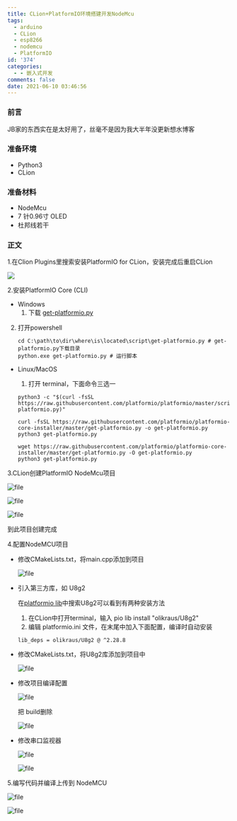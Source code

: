 ```yaml
---
title: CLion+PlatformIO环境搭建开发NodeMcu
tags:
  - arduino
  - CLion
  - esp8266
  - nodemcu
  - PlatformIO
id: '374'
categories:
  - - 嵌入式开发
comments: false
date: 2021-06-10 03:46:56
---
```


### 前言

JB家的东西实在是太好用了，丝毫不是因为我大半年没更新想水博客

### 准备环境

*   Python3
*   CLion

### 准备材料

*   NodeMcu
*   7 针0.96寸 OLED
*   杜邦线若干

### 正文

1.在Clion Plugins里搜索安装PlatformIO for CLion，安装完成后重启CLion

![](/assets/images/1623260501-image-1623260500170.png)

2.安装PlatformIO Core (CLI)

*   Windows
    1.  下载 [get-platformio.py](https://raw.githubusercontent.com/platformio/platformio-core-installer/master/get-platformio.py "get-platformio.py")

2.  打开powershell
    
    ```shell
    cd C:\path\to\dir\where\is\located\script\get-platformio.py # get-platformio.py下载目录
    python.exe get-platformio.py # 运行脚本
    ```
    

*   Linux/MacOS
    
    1.  打开 terminal，下面命令三选一
    
    ```shell
    python3 -c "$(curl -fsSL https://raw.githubusercontent.com/platformio/platformio/master/scripts/get-platformio.py)"
    ```
    
    ```shell
    curl -fsSL https://raw.githubusercontent.com/platformio/platformio-core-installer/master/get-platformio.py -o get-platformio.py
    python3 get-platformio.py
    ```
    
    ```shell
    wget https://raw.githubusercontent.com/platformio/platformio-core-installer/master/get-platformio.py -O get-platformio.py
    python3 get-platformio.py
    ```
    

3.CLion创建PlatformIO NodeMcu项目

![file](/assets/images/1623263906-image-1623263905423.png)

![file](/assets/images/1623264001-image-1623263999430.png)

![file](/assets/images/1623264411-image-1623264410352.png)

到此项目创建完成

4.配置NodeMCU项目

*   修改CMakeLists.txt，将main.cpp添加到项目
    
    ![file](/assets/images/1623264624-image-1623264622615.png)
    
*   引入第三方库，如 U8g2
    
    在[platformio lib](https://platformio.org/lib "platformio lib")中搜索U8g2可以看到有两种安装方法
    
    1.  在CLion中打开terminal，输入 pio lib install "olikraus/U8g2"
    2.  编辑 platformio.ini 文件，在末尾中加入下面配置，编译时自动安装
    
    ```
    lib_deps = olikraus/U8g2 @ ^2.28.8
    ```
    
*   修改CMakeLists.txt，将U8g2库添加到项目中
    
    ![file](/assets/images/1623266913-image-1623266912048.png)
    
*   修改项目编译配置
    
    ![file](/assets/images/1623267020-image-1623267019679.png)
    
    把 build删除
    
    ![file](/assets/images/1623267165-image-1623267164884.png)
    
*   修改串口监视器
    
    ![file](/assets/images/1623267367-image-1623267366364.png)
    
    ![file](/assets/images/1623267453-image-1623267452000.png)
    

5.编写代码并编译上传到 NodeMCU

![file](/assets/images/1623267695-image-1623267693765.png)

![file](/assets/images/1623267853-image-1623267850897.png)